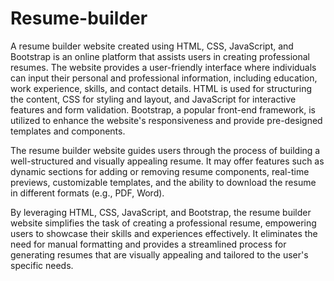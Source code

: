# Resume-builder

A resume builder website created using HTML, CSS, JavaScript, and Bootstrap is an online platform that assists users in creating professional resumes. The website provides a user-friendly interface where individuals can input their personal and professional information, including education, work experience, skills, and contact details. HTML is used for structuring the content, CSS for styling and layout, and JavaScript for interactive features and form validation. Bootstrap, a popular front-end framework, is utilized to enhance the website's responsiveness and provide pre-designed templates and components.

The resume builder website guides users through the process of building a well-structured and visually appealing resume. It may offer features such as dynamic sections for adding or removing resume components, real-time previews, customizable templates, and the ability to download the resume in different formats (e.g., PDF, Word).

By leveraging HTML, CSS, JavaScript, and Bootstrap, the resume builder website simplifies the task of creating a professional resume, empowering users to showcase their skills and experiences effectively. It eliminates the need for manual formatting and provides a streamlined process for generating resumes that are visually appealing and tailored to the user's specific needs.
